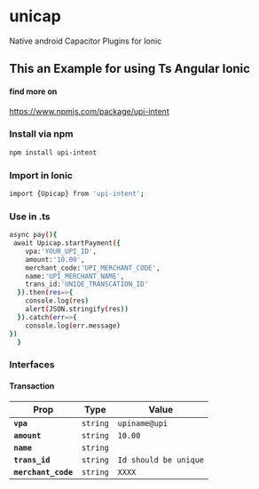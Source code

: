 # unicap
Native android Capacitor Plugins for Ionic

## This an Example for using Ts Angular Ionic 
#### find more on
https://www.npmjs.com/package/upi-intent
### Install via npm
```bash
npm install upi-intent
```
### Import in Ionic
```bash
import {Upicap} from 'upi-intent';
```
### Use in .ts
```bash
async pay(){
 await Upicap.startPayment({
    vpa:'YOUR_UPI_ID',
    amount:'10.00',
    merchant_code:'UPI_MERCHANT_CODE',
    name:'UPI_MERCHANT_NAME',
    trans_id:'UNIQE_TRANSCATION_ID'
  }).then(res=>{
    console.log(res)
    alert(JSON.stringify(res))
  }).catch(err=>{
    console.log(err.message)
})
  }
```
### Interfaces


#### Transaction

| Prop                | Type                | Value                            |
| ------------------- | ------------------- | ---------------------------------|
| **`vpa`**           | <code>string</code> | <code>upiname@upi</code>         |
| **`amount`**        | <code>string</code> | <code>10.00</code>               |
| **`name`**          | <code>string</code> |                                  |
| **`trans_id`**      | <code>string</code> | <code>Id should be unique</code> |
| **`merchant_code`** | <code>string</code> | <code>XXXX</code>                |
